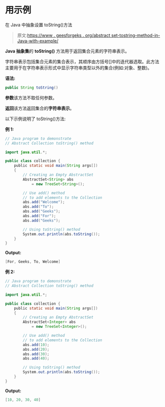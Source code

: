 # 用示例

在 Java 中抽象设置 toString()方法

> 原文:[https://www . geesforgeks . org/abstract set-tostring-method-in-Java-with-example/](https://www.geeksforgeeks.org/abstractset-tostring-method-in-java-with-example/)

**Java 抽象集**的 **toString()** 方法用于返回集合元素的字符串表示。

字符串表示包括集合元素的集合表示，其顺序由方括号[]中的迭代器选取。此方法主要用于在字符串表示形式中显示字符串类型以外的集合(例如:对象、整数)。

**语法:**

```java
public String toString()
```

**参数**该方法不取任何参数。

**返回**该方法返回集合的**字符串表示**。

以下示例说明了 toString()方法:

**例 1:**

```java
// Java program to demonstrate
// Abstract Collection toString() method

import java.util.*;

public class collection {
    public static void main(String args[])
    {
        // Creating an Empty AbstractSet
        AbstractSet<String> abs
            = new TreeSet<String>();

        // Use add() method
        // to add elements to the Collection
        abs.add("Welcome");
        abs.add("To");
        abs.add("Geeks");
        abs.add("For");
        abs.add("Geeks");

        // Using toString() method
        System.out.println(abs.toString());
    }
}
```

**Output:**

```java
[For, Geeks, To, Welcome]

```

**例 2:**

```java
// Java program to demonstrate
// Abstract Collection toString() method

import java.util.*;

public class collection {
    public static void main(String args[])
    {
        // Creating an Empty AbstractSet
        AbstractSet<Integer> abs
            = new TreeSet<Integer>();

        // Use add() method
        // to add elements to the Collection
        abs.add(10);
        abs.add(20);
        abs.add(30);
        abs.add(40);

        // Using toString() method
        System.out.println(abs.toString());
    }
}
```

**Output:**

```java
[10, 20, 30, 40]

```
